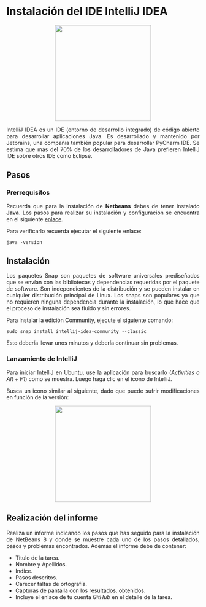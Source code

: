 <div align="justify">

# Instalación del IDE IntelliJ IDEA

<div align="center">
  <img src="http://blog.chuidiang.org/wp-content/uploads/6eqoPNuy.jpg" width="250px">
</div>


  IntelliJ IDEA es un IDE (entorno de desarrollo integrado) de código abierto para desarrollar aplicaciones Java. Es desarrollado y mantenido por Jetbrains, una compañía también popular para desarrollar PyCharm IDE. Se estima que más del 70% de los desarrolladores de Java prefieren IntelliJ IDE sobre otros IDE como Eclipse.

## Pasos

### Prerrequisitos

  Recuerda que para la instalación de __Netbeans__ debes de tener instalado __Java__. Los pasos para realizar su instalación y configuración se encuentra en el siguiente [enlace](tarea-jdk.md).

  Para verificarlo recuerda ejecutar el siguiente enlace:

```console
java -version
```

## Instalación

  Los paquetes Snap son paquetes de software universales prediseñados que se envían con las bibliotecas y dependencias requeridas por el paquete de software. Son independientes de la distribución y se pueden instalar en cualquier distribución principal de Linux. Los snaps son populares ya que no requieren ninguna dependencia durante la instalación, lo que hace que el proceso de instalación sea fluido y sin errores.

  Para instalar la edición Community, ejecute el siguiente comando:

```console
sudo snap install intellij-idea-community --classic
```

 Esto debería llevar unos minutos y debería continuar sin problemas.

 ### Lanzamiento de IntelliJ

  Para iniciar IntelliJ en Ubuntu, use la aplicación para buscarlo (_Activities o Alt + F1_) como se muestra. Luego haga clic en el ícono de IntelliJ.

  Busca un icono similar al siguiente, dado que puede sufrir modificaciones en función de la versión:
  <div align="center">
  <img src="http://blog.chuidiang.org/wp-content/uploads/6eqoPNuy.jpg" width="250px">
  </div>

## Realización del informe

Realiza un informe indicando los pasos que has seguido para la instalación de NetBeans 8 y donde se muestre cada uno de los pasos detallados, pasos y problemas encontrados.
Además el informe debe de contener:
 - Titulo de la tarea.
 - Nombre y Apellidos.
 - Indice.
 - Pasos descritos.
 - Carecer faltas de ortografía.
 - Capturas de pantalla con los resultados. obtenidos.
 - Incluye el enlace de tu cuenta _GitHub_ en el detalle de la tarea.

</div>
